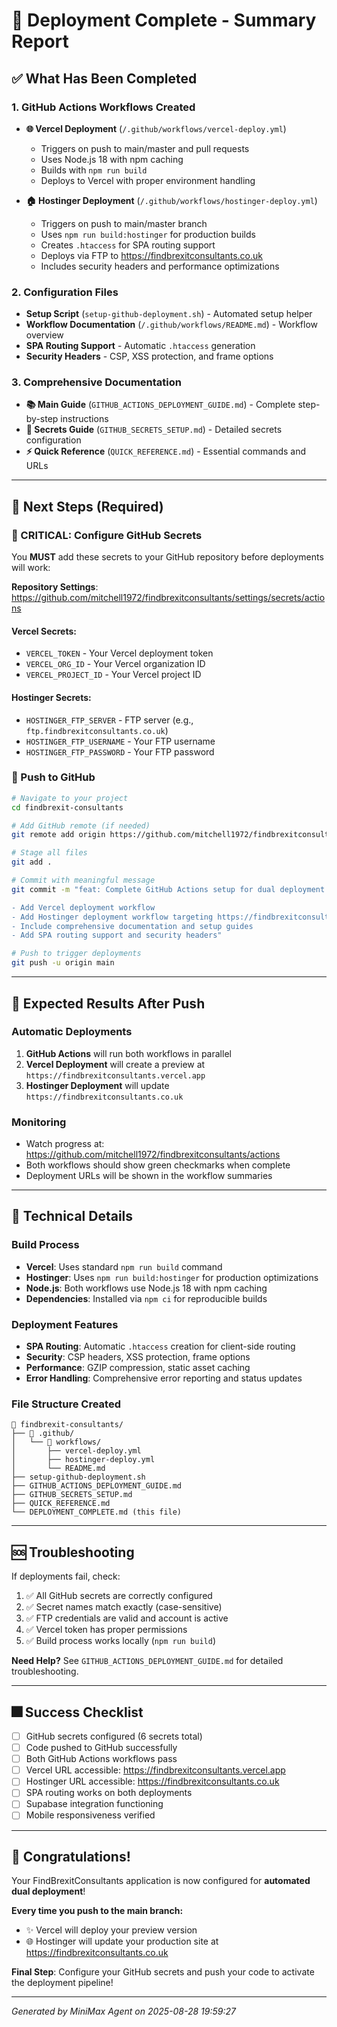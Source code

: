 # 🎉 Deployment Complete - Summary Report

## ✅ What Has Been Completed

### 1. GitHub Actions Workflows Created
- **🌐 Vercel Deployment** (`/.github/workflows/vercel-deploy.yml`)
  - Triggers on push to main/master and pull requests
  - Uses Node.js 18 with npm caching
  - Builds with `npm run build`
  - Deploys to Vercel with proper environment handling

- **🏠 Hostinger Deployment** (`/.github/workflows/hostinger-deploy.yml`)
  - Triggers on push to main/master branch
  - Uses `npm run build:hostinger` for production builds
  - Creates `.htaccess` for SPA routing support
  - Deploys via FTP to https://findbrexitconsultants.co.uk
  - Includes security headers and performance optimizations

### 2. Configuration Files
- **Setup Script** (`setup-github-deployment.sh`) - Automated setup helper
- **Workflow Documentation** (`/.github/workflows/README.md`) - Workflow overview
- **SPA Routing Support** - Automatic `.htaccess` generation
- **Security Headers** - CSP, XSS protection, and frame options

### 3. Comprehensive Documentation
- **📚 Main Guide** (`GITHUB_ACTIONS_DEPLOYMENT_GUIDE.md`) - Complete step-by-step instructions
- **🔐 Secrets Guide** (`GITHUB_SECRETS_SETUP.md`) - Detailed secrets configuration
- **⚡ Quick Reference** (`QUICK_REFERENCE.md`) - Essential commands and URLs

---

## 📎 Next Steps (Required)

### 🔴 CRITICAL: Configure GitHub Secrets

You **MUST** add these secrets to your GitHub repository before deployments will work:

**Repository Settings**: https://github.com/mitchell1972/findbrexitconsultants/settings/secrets/actions

#### Vercel Secrets:
- `VERCEL_TOKEN` - Your Vercel deployment token
- `VERCEL_ORG_ID` - Your Vercel organization ID
- `VERCEL_PROJECT_ID` - Your Vercel project ID

#### Hostinger Secrets:
- `HOSTINGER_FTP_SERVER` - FTP server (e.g., `ftp.findbrexitconsultants.co.uk`)
- `HOSTINGER_FTP_USERNAME` - Your FTP username
- `HOSTINGER_FTP_PASSWORD` - Your FTP password

### 📎 Push to GitHub

```bash
# Navigate to your project
cd findbrexit-consultants

# Add GitHub remote (if needed)
git remote add origin https://github.com/mitchell1972/findbrexitconsultants.git

# Stage all files
git add .

# Commit with meaningful message
git commit -m "feat: Complete GitHub Actions setup for dual deployment

- Add Vercel deployment workflow
- Add Hostinger deployment workflow targeting https://findbrexitconsultants.co.uk
- Include comprehensive documentation and setup guides
- Add SPA routing support and security headers"

# Push to trigger deployments
git push -u origin main
```

---

## 🎯 Expected Results After Push

### Automatic Deployments
1. **GitHub Actions** will run both workflows in parallel
2. **Vercel Deployment** will create a preview at `https://findbrexitconsultants.vercel.app`
3. **Hostinger Deployment** will update `https://findbrexitconsultants.co.uk`

### Monitoring
- Watch progress at: https://github.com/mitchell1972/findbrexitconsultants/actions
- Both workflows should show green checkmarks when complete
- Deployment URLs will be shown in the workflow summaries

---

## 🔧 Technical Details

### Build Process
- **Vercel**: Uses standard `npm run build` command
- **Hostinger**: Uses `npm run build:hostinger` for production optimizations
- **Node.js**: Both workflows use Node.js 18 with npm caching
- **Dependencies**: Installed via `npm ci` for reproducible builds

### Deployment Features
- **SPA Routing**: Automatic `.htaccess` creation for client-side routing
- **Security**: CSP headers, XSS protection, frame options
- **Performance**: GZIP compression, static asset caching
- **Error Handling**: Comprehensive error reporting and status updates

### File Structure Created
```
📁 findbrexit-consultants/
├── 📁 .github/
│   └── 📁 workflows/
│       ├── vercel-deploy.yml
│       ├── hostinger-deploy.yml
│       └── README.md
├── setup-github-deployment.sh
├── GITHUB_ACTIONS_DEPLOYMENT_GUIDE.md
├── GITHUB_SECRETS_SETUP.md
├── QUICK_REFERENCE.md
└── DEPLOYMENT_COMPLETE.md (this file)
```

---

## 🆘 Troubleshooting

If deployments fail, check:
1. ✅ All GitHub secrets are correctly configured
2. ✅ Secret names match exactly (case-sensitive)
3. ✅ FTP credentials are valid and account is active
4. ✅ Vercel token has proper permissions
5. ✅ Build process works locally (`npm run build`)

**Need Help?** See `GITHUB_ACTIONS_DEPLOYMENT_GUIDE.md` for detailed troubleshooting.

---

## 🎆 Success Checklist

- [ ] GitHub secrets configured (6 secrets total)
- [ ] Code pushed to GitHub successfully
- [ ] Both GitHub Actions workflows pass
- [ ] Vercel URL accessible: https://findbrexitconsultants.vercel.app
- [ ] Hostinger URL accessible: https://findbrexitconsultants.co.uk
- [ ] SPA routing works on both deployments
- [ ] Supabase integration functioning
- [ ] Mobile responsiveness verified

---

## 🎉 Congratulations!

Your FindBrexitConsultants application is now configured for **automated dual deployment**!

**Every time you push to the main branch:**
- ✨ Vercel will deploy your preview version
- 🌐 Hostinger will update your production site at https://findbrexitconsultants.co.uk

**Final Step**: Configure your GitHub secrets and push your code to activate the deployment pipeline!

---

*Generated by MiniMax Agent on 2025-08-28 19:59:27*
